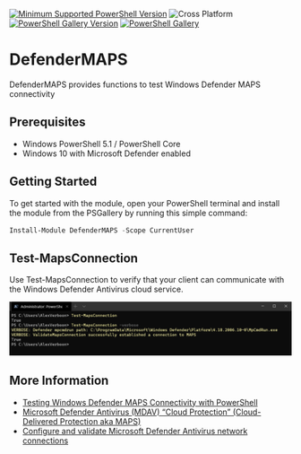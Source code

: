 [![Minimum Supported PowerShell Version](https://img.shields.io/badge/PowerShell-5.1+-purple.svg)](https://github.com/PowerShell/PowerShell) ![Cross Platform](https://img.shields.io/badge/platform-windows-lightgrey)
[![PowerShell Gallery Version](https://img.shields.io/powershellgallery/v/DefenderMAPS)](https://www.powershellgallery.com/packages/defendermaps) [![PowerShell Gallery](https://img.shields.io/powershellgallery/dt/DefenderMAPS)](https://www.powershellgallery.com/packages/defendermaps)

# DefenderMAPS

DefenderMAPS provides functions to test Windows Defender MAPS connectivity

## Prerequisites

- Windows PowerShell 5.1 / PowerShell Core
- Windows 10 with Microsoft Defender enabled

## Getting Started

To get started with the module, open your PowerShell terminal and install the module from the PSGallery by running this simple command:

```powershell
Install-Module DefenderMAPS -Scope CurrentUser
```

## Test-MapsConnection

Use Test-MapsConnection to verify that your client can  communicate with the Windows Defender Antivirus cloud service.


<p align="center">
    <img src="./assets/test-mapsconnection.png" alt="test-mapsconnection" >
</p>



## More Information

* [Testing Windows Defender MAPS Connectivity with PowerShell](https://www.verboon.info/2019/07/testing-windows-defender-maps-connectivity-with-powershell/)
* [Microsoft Defender Antivirus (MDAV) “Cloud Protection” (Cloud-Delivered Protection aka MAPS)](https://yongrhee.wordpress.com/2020/04/11/microsoft-defender-antivirus-mdav-cloud-protection-cloud-delivered-protection-aka-maps/)
* [Configure and validate Microsoft Defender Antivirus network connections](https://docs.microsoft.com/en-us/windows/security/threat-protection/microsoft-defender-antivirus/configure-network-connections-microsoft-defender-antivirus)
